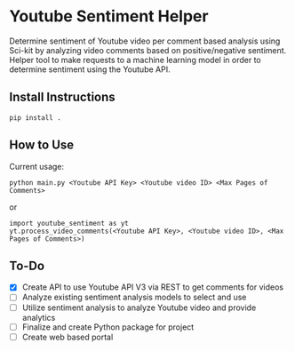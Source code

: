 # Youtube Sentiment Helper
Determine sentiment of Youtube video per comment based analysis using Sci-kit by analyzing video comments based on positive/negative sentiment. 
Helper tool to make requests to a machine learning model in order to determine sentiment using the Youtube API.

## Install Instructions
`pip install .`
## How to Use
Current usage:
```
python main.py <Youtube API Key> <Youtube video ID> <Max Pages of Comments>
```
or
```
import youtube_sentiment as yt
yt.process_video_comments(<Youtube API Key>, <Youtube video ID>, <Max Pages of Comments>) 
```
## To-Do
- [X] Create API to use Youtube API V3 via REST to get comments for videos
- [ ] Analyze existing sentiment analysis models to select and use
- [ ] Utilize sentiment analysis to analyze Youtube video and provide analytics
- [ ] Finalize and create Python package for project 
- [ ] Create web based portal
